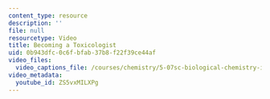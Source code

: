 ```yaml
---
content_type: resource
description: ''
file: null
resourcetype: Video
title: Becoming a Toxicologist
uid: 0b943dfc-0c6f-bfab-37b8-f22f39ce44af
video_files:
  video_captions_file: /courses/chemistry/5-07sc-biological-chemistry-i-fall-2013/instructor-insights/becoming-a-toxicologist/ZS5vxMILXPg.vtt
video_metadata:
  youtube_id: ZS5vxMILXPg
---
```


